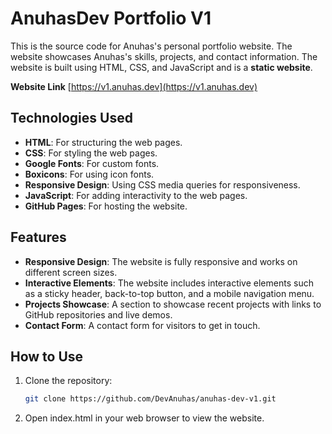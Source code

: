 # AnuhasDev Portfolio V1

This is the source code for Anuhas's personal portfolio website. The website showcases Anuhas's skills, projects, and contact information. The website is built using HTML, CSS, and JavaScript and is a **static website**.

**Website Link**
[https://v1.anuhas.dev](https://v1.anuhas.dev)

## Technologies Used

- **HTML**: For structuring the web pages.
- **CSS**: For styling the web pages.
- **Google Fonts**: For custom fonts.
- **Boxicons**: For using icon fonts.
- **Responsive Design**: Using CSS media queries for responsiveness.
- **JavaScript**: For adding interactivity to the web pages.
- **GitHub Pages**: For hosting the website.

## Features

- **Responsive Design**: The website is fully responsive and works on different screen sizes.
- **Interactive Elements**: The website includes interactive elements such as a sticky header, back-to-top button, and a mobile navigation menu.
- **Projects Showcase**: A section to showcase recent projects with links to GitHub repositories and live demos.
- **Contact Form**: A contact form for visitors to get in touch.

## How to Use

1. Clone the repository:
   ```sh
   git clone https://github.com/DevAnuhas/anuhas-dev-v1.git
   ```
2. Open index.html in your web browser to view the website.
